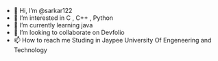 - 👋 Hi, I’m @sarkar122
- 👀 I’m interested in C , C++ , Python
- 🌱 I’m currently learning java 
- 💞️ I’m looking to collaborate on Devfolio
- 📫 How to reach me Studing in Jaypee University Of Engeneering and Technology

<!---
sarkar122/sarkar122 is a ✨ special ✨ repository because its `README.md` (this file) appears on your GitHub profile.
You can click the Preview link to take a look at your changes.
--->
